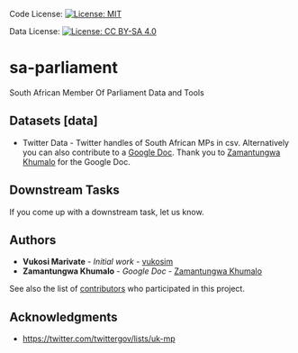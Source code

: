 Code License: [![License:
MIT](https://img.shields.io/badge/License-MIT-blue.svg)](https://opensource.org/licenses/MIT)

Data License: [![License: CC BY-SA 4.0](https://img.shields.io/badge/License-CC%20BY--SA%204.0-lightgrey.svg)](https://creativecommons.org/licenses/by-sa/4.0/)
# sa-parliament
South African Member Of Parliament Data and Tools

## Datasets [data]

* Twitter Data - Twitter handles of South African MPs in csv. Alternatively you can also contribute to a [Google Doc](https://docs.google.com/spreadsheets/d/1vprj34GTNSDv5GRbR9jFVst916orXNiZb9nNFeV7dHU/edit?usp=sharing). Thank you to [Zamantungwa Khumalo](https://twitter.com/Zamantungwa_K) for the Google Doc.

## Downstream Tasks

If you come up with a downstream task, let us know. 

## Authors

* **Vukosi Marivate** - *Initial work* - [vukosim](https://github.com/vukosim)
* **Zamantungwa Khumalo** - *Google Doc* - [Zamantungwa Khumalo](https://twitter.com/Zamantungwa_K)

See also the list of [contributors](https://github.com/dsfsi/sa-parliament/contributors) who participated in this project.

## Acknowledgments

* https://twitter.com/twittergov/lists/uk-mp
